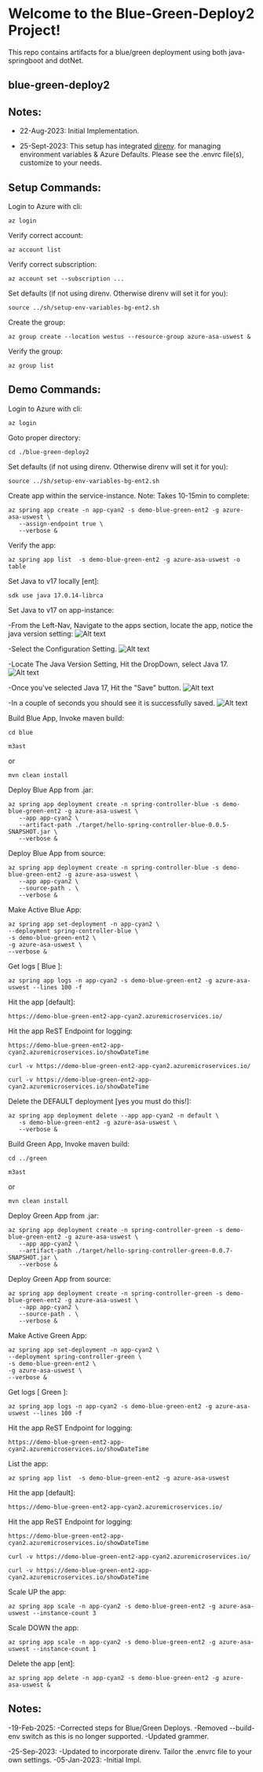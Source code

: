 
# Welcome to the Blue-Green-Deploy2 Project!

This repo contains artifacts for a blue/green deployment using both java-springboot and dotNet.


## blue-green-deploy2

## Notes:
- 22-Aug-2023: Initial Implementation.
* 25-Sept-2023: This setup has integrated [direnv](https://direnv.net). for managing environment variables & Azure Defaults.  Please see the .envrc file(s), customize to your needs.


## Setup Commands:

Login to Azure with cli:
```
az login
```

Verify correct account:
```
az account list
```

Verify correct subscription:
```
az account set --subscription ...
```

Set defaults (if not using direnv.  Otherwise direnv will set it for you):
```
source ../sh/setup-env-variables-bg-ent2.sh
```


Create the group:
```
az group create --location westus --resource-group azure-asa-uswest &
```

Verify the group:
```
az group list
```


## Demo Commands:

Login to Azure with cli:
```
az login
```

Goto proper directory:
```
cd ./blue-green-deploy2
```

Set defaults (if not using direnv.  Otherwise direnv will set it for you):
```
source ../sh/setup-env-variables-bg-ent2.sh
```

Create app within the service-instance. Note: Takes 10-15min to complete:
```
az spring app create -n app-cyan2 -s demo-blue-green-ent2 -g azure-asa-uswest \
   --assign-endpoint true \
   --verbose &
```

Verify the app:
```
az spring app list  -s demo-blue-green-ent2 -g azure-asa-uswest -o table
```

Set Java to v17 locally [ent]:
```
sdk use java 17.0.14-librca
```

Set Java to v17 on app-instance:

-From the Left-Nav, Navigate to the apps section, locate the app, notice the java version setting:
![Alt text](./media/ChangeJavaVersion1.jpg?raw=true "Step 1")

-Select the Configuration Setting.
![Alt text](./media/ChangeJavaVersion2.jpg?raw=true "Step 2")

-Locate The Java Version Setting, Hit the DropDown, select Java 17.
![Alt text](./media/ChangeJavaVersion3.jpg?raw=true "Step 3")

-Once you've selected Java 17, Hit the "Save" button.
![Alt text](./media/ChangeJavaVersion4.jpg?raw=true "Step 4")

-In a couple of seconds you should see it is successfully saved.
![Alt text](./media/ChangeJavaVersion5.jpg?raw=true "Step 5")


Build Blue App, Invoke maven build:
```
cd blue
```
```
m3ast
```
or

```
mvn clean install
```

Deploy Blue App from .jar:

```
az spring app deployment create -n spring-controller-blue -s demo-blue-green-ent2 -g azure-asa-uswest \
   --app app-cyan2 \
   --artifact-path ./target/hello-spring-controller-blue-0.0.5-SNAPSHOT.jar \
   --verbose &
```

Deploy Blue App from source:

```
az spring app deployment create -n spring-controller-blue -s demo-blue-green-ent2 -g azure-asa-uswest \
   --app app-cyan2 \
   --source-path . \
   --verbose &
```

Make Active Blue App:
```
az spring app set-deployment -n app-cyan2 \
--deployment spring-controller-blue \
-s demo-blue-green-ent2 \
-g azure-asa-uswest \
--verbose &
```

Get logs [ Blue ]:
```
az spring app logs -n app-cyan2 -s demo-blue-green-ent2 -g azure-asa-uswest --lines 100 -f
```

Hit the app [default]:
```
https://demo-blue-green-ent2-app-cyan2.azuremicroservices.io/
```

Hit the app ReST Endpoint for logging:
```
https://demo-blue-green-ent2-app-cyan2.azuremicroservices.io/showDateTime
```

```
curl -v https://demo-blue-green-ent2-app-cyan2.azuremicroservices.io/
```

```
curl -v https://demo-blue-green-ent2-app-cyan2.azuremicroservices.io/showDateTime
```

Delete the DEFAULT deployment [yes you must do this!]: 
```
az spring app deployment delete --app app-cyan2 -n default \
   -s demo-blue-green-ent2 -g azure-asa-uswest \
   --verbose &
```

Build Green App, Invoke maven build:
```
cd ../green
```

```
m3ast
```
or

```
mvn clean install
```

Deploy Green App from .jar:

```
az spring app deployment create -n spring-controller-green -s demo-blue-green-ent2 -g azure-asa-uswest \
   --app app-cyan2 \
   --artifact-path ./target/hello-spring-controller-green-0.0.7-SNAPSHOT.jar \
   --verbose &
```

Deploy Green App from source:

```
az spring app deployment create -n spring-controller-green -s demo-blue-green-ent2 -g azure-asa-uswest \
   --app app-cyan2 \
   --source-path . \
   --verbose &
```

Make Active Green App:
```
az spring app set-deployment -n app-cyan2 \
--deployment spring-controller-green \
-s demo-blue-green-ent2 \
-g azure-asa-uswest \
--verbose &
```

Get logs [ Green ]:
```
az spring app logs -n app-cyan2 -s demo-blue-green-ent2 -g azure-asa-uswest --lines 100 -f
```

Hit the app ReST Endpoint for logging:
```
https://demo-blue-green-ent2-app-cyan2.azuremicroservices.io/showDateTime
```

List the app:
```
az spring app list  -s demo-blue-green-ent2 -g azure-asa-uswest
```

Hit the app [default]:
```
https://demo-blue-green-ent2-app-cyan2.azuremicroservices.io/
```

Hit the app ReST Endpoint for logging:
```
https://demo-blue-green-ent2-app-cyan2.azuremicroservices.io/showDateTime
```

```
curl -v https://demo-blue-green-ent2-app-cyan2.azuremicroservices.io/
```

```
curl -v https://demo-blue-green-ent2-app-cyan2.azuremicroservices.io/showDateTime
```

Scale UP the app:
```
az spring app scale -n app-cyan2 -s demo-blue-green-ent2 -g azure-asa-uswest --instance-count 3
```

Scale DOWN the app:
```
az spring app scale -n app-cyan2 -s demo-blue-green-ent2 -g azure-asa-uswest --instance-count 1
```

Delete the app [ent]:
```
az spring app delete -n app-cyan2 -s demo-blue-green-ent2 -g azure-asa-uswest &
```


## Notes:
-19-Feb-2025:  -Corrected steps for Blue/Green Deploys.
               -Removed --build-env switch as this is no longer supported.
               -Updated grammer.

-25-Sep-2023:  -Updated to incorporate direnv.  Tailor the .envrc file to your own settings.
-05-Jan-2023:  -Initial Impl.






